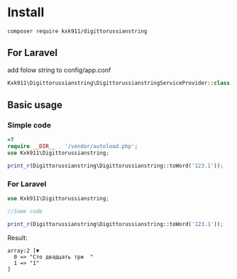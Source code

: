 # Install

`composer require kxk911/digittorussianstring`

## For Laravel 
add folow string to config/app.conf
```php
Kxk911\Digittorussianstring\DigittorussianstringServiceProvider::class
```

## Basic usage

### Simple code

```php
<?
require __DIR__ . '/vendor/autoload.php';
use Kxk911\Digittorussianstring;

print_r(Digittorussianstring\Digittorussianstring::toWord('123.1'));
```

### For Laravel
```php
use Kxk911\Digittorussianstring;

//Some code

print_r(Digittorussianstring\Digittorussianstring::toWord('123.1'));
```


Result:
```
array:2 [▼
  0 => "Сто двадцать три  "
  1 => "1"
]
```
